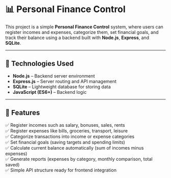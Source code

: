 # 📊 Personal Finance Control

This project is a simple **Personal Finance Control** system, where users can register incomes and expenses, categorize them, set financial goals, and track their balance using a backend built with **Node.js**, **Express**, and **SQLite**.

---

## 🚀 Technologies Used

- **Node.js** – Backend server environment  
- **Express.js** – Server routing and API management  
- **SQLite** – Lightweight database for storing data  
- **JavaScript (ES6+)** – Backend logic  

---

## 📌 Features

✅ Register incomes such as salary, bonuses, sales, rents  
✅ Register expenses like bills, groceries, transport, leisure  
✅ Categorize transactions into income or expense categories  
✅ Set financial goals (saving targets and spending limits)  
✅ Calculate current balance automatically (sum of incomes minus expenses)  
✅ Generate reports (expenses by category, monthly comparison, total saved)  
✅ Simple API structure ready for frontend integration  


